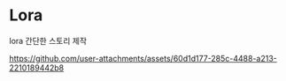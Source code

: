 # Lora
lora 간단한 스토리 제작


https://github.com/user-attachments/assets/60d1d177-285c-4488-a213-2210189442b8

